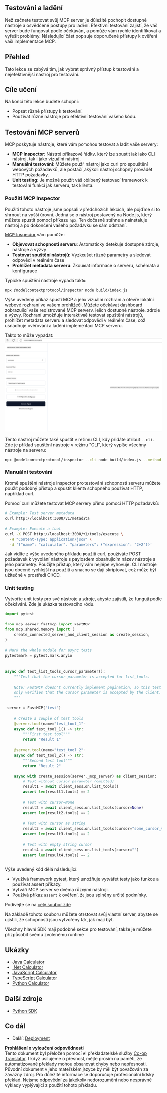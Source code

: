 <!--
CO_OP_TRANSLATOR_METADATA:
{
  "original_hash": "4e34e34e84f013e73c7eaa6d09884756",
  "translation_date": "2025-07-13T22:03:21+00:00",
  "source_file": "03-GettingStarted/08-testing/README.md",
  "language_code": "cs"
}
-->
## Testování a ladění

Než začnete testovat svůj MCP server, je důležité pochopit dostupné nástroje a osvědčené postupy pro ladění. Efektivní testování zajistí, že váš server bude fungovat podle očekávání, a pomůže vám rychle identifikovat a vyřešit problémy. Následující část popisuje doporučené přístupy k ověření vaší implementace MCP.

## Přehled

Tato lekce se zabývá tím, jak vybrat správný přístup k testování a nejefektivnější nástroj pro testování.

## Cíle učení

Na konci této lekce budete schopni:

- Popsat různé přístupy k testování.
- Používat různé nástroje pro efektivní testování vašeho kódu.

## Testování MCP serverů

MCP poskytuje nástroje, které vám pomohou testovat a ladit vaše servery:

- **MCP Inspector**: Nástroj příkazové řádky, který lze spustit jak jako CLI nástroj, tak i jako vizuální nástroj.
- **Manuální testování**: Můžete použít nástroj jako curl pro spouštění webových požadavků, ale postačí jakýkoli nástroj schopný provádět HTTP požadavky.
- **Unit testing**: Je možné použít váš oblíbený testovací framework k testování funkcí jak serveru, tak klienta.

### Použití MCP Inspector

Použití tohoto nástroje jsme popsali v předchozích lekcích, ale pojďme si to shrnout na vyšší úrovni. Jedná se o nástroj postavený na Node.js, který můžete spustit pomocí příkazu `npx`. Ten dočasně stáhne a nainstaluje nástroj a po dokončení vašeho požadavku se sám odstraní.

[MCP Inspector](https://github.com/modelcontextprotocol/inspector) vám pomůže:

- **Objevovat schopnosti serveru**: Automaticky detekuje dostupné zdroje, nástroje a výzvy
- **Testovat spuštění nástrojů**: Vyzkoušet různé parametry a sledovat odpovědi v reálném čase
- **Prohlížet metadata serveru**: Zkoumat informace o serveru, schémata a konfigurace

Typické spuštění nástroje vypadá takto:

```bash
npx @modelcontextprotocol/inspector node build/index.js
```

Výše uvedený příkaz spustí MCP a jeho vizuální rozhraní a otevře lokální webové rozhraní ve vašem prohlížeči. Můžete očekávat dashboard zobrazující vaše registrované MCP servery, jejich dostupné nástroje, zdroje a výzvy. Rozhraní umožňuje interaktivně testovat spuštění nástrojů, prohlížet metadata serveru a sledovat odpovědi v reálném čase, což usnadňuje ověřování a ladění implementací MCP serveru.

Takto to může vypadat: ![Inspector](../../../../translated_images/connect.141db0b2bd05f096fb1dd91273771fd8b2469d6507656c3b0c9df4b3c5473929.cs.png)

Tento nástroj můžete také spustit v režimu CLI, kdy přidáte atribut `--cli`. Zde je příklad spuštění nástroje v režimu "CLI", který vypíše všechny nástroje na serveru:

```sh
npx @modelcontextprotocol/inspector --cli node build/index.js --method tools/list
```

### Manuální testování

Kromě spuštění nástroje inspector pro testování schopností serveru můžete použít podobný přístup a spustit klienta schopného používat HTTP, například curl.

Pomocí curl můžete testovat MCP servery přímo pomocí HTTP požadavků:

```bash
# Example: Test server metadata
curl http://localhost:3000/v1/metadata

# Example: Execute a tool
curl -X POST http://localhost:3000/v1/tools/execute \
  -H "Content-Type: application/json" \
  -d '{"name": "calculator", "parameters": {"expression": "2+2"}}'
```

Jak vidíte z výše uvedeného příkladu použití curl, používáte POST požadavek k vyvolání nástroje s payloadem obsahujícím název nástroje a jeho parametry. Použijte přístup, který vám nejlépe vyhovuje. CLI nástroje jsou obecně rychlejší na použití a snadno se dají skriptovat, což může být užitečné v prostředí CI/CD.

### Unit testing

Vytvořte unit testy pro své nástroje a zdroje, abyste zajistili, že fungují podle očekávání. Zde je ukázka testovacího kódu.

```python
import pytest

from mcp.server.fastmcp import FastMCP
from mcp.shared.memory import (
    create_connected_server_and_client_session as create_session,
)

# Mark the whole module for async tests
pytestmark = pytest.mark.anyio


async def test_list_tools_cursor_parameter():
    """Test that the cursor parameter is accepted for list_tools.

    Note: FastMCP doesn't currently implement pagination, so this test
    only verifies that the cursor parameter is accepted by the client.
    """

 server = FastMCP("test")

    # Create a couple of test tools
    @server.tool(name="test_tool_1")
    async def test_tool_1() -> str:
        """First test tool"""
        return "Result 1"

    @server.tool(name="test_tool_2")
    async def test_tool_2() -> str:
        """Second test tool"""
        return "Result 2"

    async with create_session(server._mcp_server) as client_session:
        # Test without cursor parameter (omitted)
        result1 = await client_session.list_tools()
        assert len(result1.tools) == 2

        # Test with cursor=None
        result2 = await client_session.list_tools(cursor=None)
        assert len(result2.tools) == 2

        # Test with cursor as string
        result3 = await client_session.list_tools(cursor="some_cursor_value")
        assert len(result3.tools) == 2

        # Test with empty string cursor
        result4 = await client_session.list_tools(cursor="")
        assert len(result4.tools) == 2
    
```

Výše uvedený kód dělá následující:

- Využívá framework pytest, který umožňuje vytvářet testy jako funkce a používat assert příkazy.
- Vytváří MCP server se dvěma různými nástroji.
- Používá příkaz `assert` k ověření, že jsou splněny určité podmínky.

Podívejte se na [celý soubor zde](https://github.com/modelcontextprotocol/python-sdk/blob/main/tests/client/test_list_methods_cursor.py)

Na základě tohoto souboru můžete otestovat svůj vlastní server, abyste se ujistili, že schopnosti jsou vytvořeny tak, jak mají být.

Všechny hlavní SDK mají podobné sekce pro testování, takže je můžete přizpůsobit svému zvolenému runtime.

## Ukázky

- [Java Calculator](../samples/java/calculator/README.md)
- [.Net Calculator](../../../../03-GettingStarted/samples/csharp)
- [JavaScript Calculator](../samples/javascript/README.md)
- [TypeScript Calculator](../samples/typescript/README.md)
- [Python Calculator](../../../../03-GettingStarted/samples/python)

## Další zdroje

- [Python SDK](https://github.com/modelcontextprotocol/python-sdk)

## Co dál

- Další: [Deployment](../09-deployment/README.md)

**Prohlášení o vyloučení odpovědnosti**:  
Tento dokument byl přeložen pomocí AI překladatelské služby [Co-op Translator](https://github.com/Azure/co-op-translator). I když usilujeme o přesnost, mějte prosím na paměti, že automatizované překlady mohou obsahovat chyby nebo nepřesnosti. Původní dokument v jeho mateřském jazyce by měl být považován za závazný zdroj. Pro důležité informace se doporučuje profesionální lidský překlad. Nejsme odpovědní za jakékoliv nedorozumění nebo nesprávné výklady vyplývající z použití tohoto překladu.